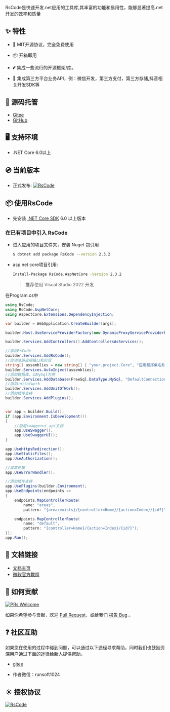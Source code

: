 RsCode是快速开发.net应用的工具库,其丰富的功能和易用性，能够显著提高.net开发的效率和质量

## ✨ 特性

- 🌈 MIT开源协议，完全免费使用

- 📦 开箱即用

- 💕 集成一些流行的开源框架/库。

- 🎨 集成第三方平台业务API，例：微信开发，第三方支付，第三方存储,抖音相关开发SDK等

  

## 🌈 源码托管

- [Gitee](https://github.com/kuiyu/RsCode/)
- [GitHub](https://gitee.com/kuiyu/RsCode/)

## 🖥 支持环境

- .NET Core 6.0以上


## 💿 当前版本

- 正式发布: [![RsCode](https://img.shields.io/nuget/v/RsCode.svg?color=red&style=flat-square)](https://www.nuget.org/packages/RsCode/)



## 📦 使用RsCode

- 先安装 [.NET Core SDK](https://dotnet.microsoft.com/en-us/download/dotnet/6.0) 6.0 以上版本

### 在已有项目中引入 RsCode

- 进入应用的项目文件夹，安装 Nuget 包引用

  ```bash
  $ dotnet add package RsCode --version 2.3.2
  ```

- asp.net core项目引用:

  ```bash
  Install-Package RsCode.AspNetCore -Version 2.3.2
  ```

  > 推荐使用 Visual Studio 2022 开发

在Program.cs中

```csharp
using RsCode;
using RsCode.AspNetCore;
using AspectCore.Extensions.DependencyInjection;

var builder = WebApplication.CreateBuilder(args);

builder.Host.UseServiceProviderFactory(new DynamicProxyServiceProviderFactory());

builder.Services.AddControllers().AddControllersAsServices();

//添加RsCode
builder.Services.AddRsCode();
//自动注册应用接口和实现
string[] assemblies = new string[] { "your.project.Core", "应用程序集名称" }; //todo 替换成实际业务类程序集名称
builder.Services.AutoInject(assemblies); 
//添加数据库，以MySql为例
builder.Services.AddDatabase(FreeSql.DataType.MySql, "DefaultConnection");
//添加unitofwork
builder.Services.AddUnitOfWork();
//添加插件支持
builder.Services.AddPlugins();


var app = builder.Build();
if (app.Environment.IsDevelopment())
{
	//启用swaggerui api文档
    app.UseSwagger();
    app.UseSwaggerUI();
}

app.UseHttpsRedirection();
app.UseStaticFiles();
app.UseAuthorization();

//异常处理
app.UseErrorHandler();

//添加插件支持
app.UsePlugins(builder.Environment);
app.UseEndpoints(endpoints =>
{
    endpoints.MapControllerRoute(
        name: "areas",
        pattern: "{area:exists}/{controller=Home}/{action=Index}/{id?}");

    endpoints.MapControllerRoute(
        name: "default",
        pattern: "{controller=Home}/{action=Index}/{id?}");
});
app.Run();
```

## 🔗 文档链接

- [文档主页](https://rscode.cn)
- [微软官方教程](https://docs.microsoft.com/zh-cn/aspnet/core/?view=aspnetcore-6.0)



## 🤝 如何贡献

[![PRs Welcome](https://img.shields.io/badge/PRs-welcome-brightgreen.svg?style=flat-square)](https://gitee.com/kuiyu/RsCode/pulls)

如果你希望参与贡献，欢迎 [Pull Request](https://gitee.com/kuiyu/RsCode/issues)，或给我们 [报告 Bug](https://gitee.com/kuiyu/RsCode/issues) 。

## ❓ 社区互助

如果您在使用的过程中碰到问题，可以通过以下途径寻求帮助，同时我们也鼓励资深用户通过下面的途径给新人提供帮助。
- [gitee](https://gitee.com/kuiyu/RsCode/issues)



- 作者微信：runsoft1024



## ☀️ 授权协议

[![RsCode](https://img.shields.io/badge/License-MIT-blue?style=flat-square)](https://github.com/kuiyu/RsCode/blob/master/LICENSE)


